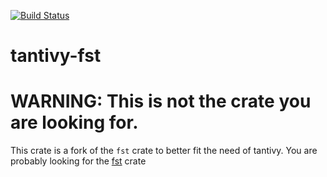 [![Build Status](https://travis-ci.org/tantivy-search/fst.svg?branch=master)](https://travis-ci.org/tantivy-search/fst)

tantivy-fst
===


# WARNING: This is not the crate you are looking for.

This crate is a fork of the `fst` crate to better fit the need of tantivy. 
You are probably looking for the  [fst](https://github.com/BurntSushi/fst) crate

